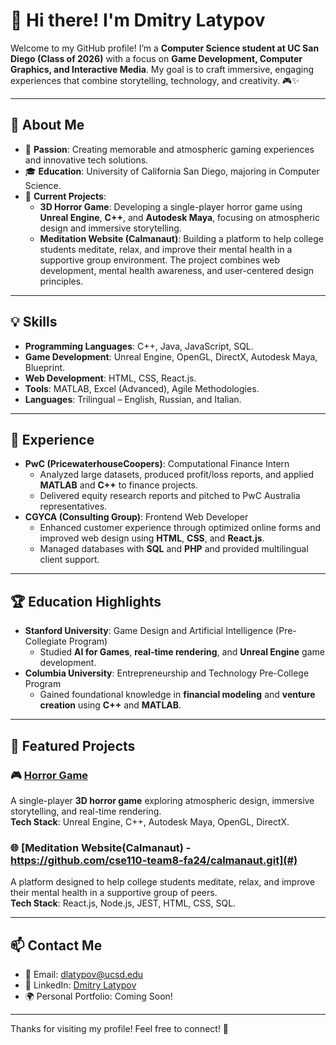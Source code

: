 # 👋 Hi there! I'm Dmitry Latypov

Welcome to my GitHub profile! I’m a **Computer Science student at UC San Diego (Class of 2026)** with a focus on **Game Development, Computer Graphics, and Interactive Media**. My goal is to craft immersive, engaging experiences that combine storytelling, technology, and creativity. 🎮✨

---

## 🚀 About Me
- 🌟 **Passion**: Creating memorable and atmospheric gaming experiences and innovative tech solutions.
- 🎓 **Education**: University of California San Diego, majoring in Computer Science.
- 🧩 **Current Projects**:
  - **3D Horror Game**: Developing a single-player horror game using **Unreal Engine**, **C++**, and **Autodesk Maya**, focusing on atmospheric design and immersive storytelling.
  - **Meditation Website (Calmanaut)**: Building a platform to help college students meditate, relax, and improve their mental health in a supportive group environment. The project combines web development, mental health awareness, and user-centered design principles.

---

## 💡 Skills
- **Programming Languages**: C++, Java, JavaScript, SQL.
- **Game Development**: Unreal Engine, OpenGL, DirectX, Autodesk Maya, Blueprint.
- **Web Development**: HTML, CSS, React.js.
- **Tools**: MATLAB, Excel (Advanced), Agile Methodologies.
- **Languages**: Trilingual – English, Russian, and Italian.

---

## 💼 Experience
- **PwC (PricewaterhouseCoopers)**: Computational Finance Intern  
   - Analyzed large datasets, produced profit/loss reports, and applied **MATLAB** and **C++** to finance projects.  
   - Delivered equity research reports and pitched to PwC Australia representatives.  
- **CGYCA (Consulting Group)**: Frontend Web Developer  
   - Enhanced customer experience through optimized online forms and improved web design using **HTML**, **CSS**, and **React.js**.  
   - Managed databases with **SQL** and **PHP** and provided multilingual client support.

---

## 🏆 Education Highlights
- **Stanford University**: Game Design and Artificial Intelligence (Pre-Collegiate Program)  
   - Studied **AI for Games**, **real-time rendering**, and **Unreal Engine** game development.  
- **Columbia University**: Entrepreneurship and Technology Pre-College Program  
   - Gained foundational knowledge in **financial modeling** and **venture creation** using **C++** and **MATLAB**.

---

## 🌟 Featured Projects
### 🎮 [Horror Game](#)
A single-player **3D horror game** exploring atmospheric design, immersive storytelling, and real-time rendering.  
**Tech Stack**: Unreal Engine, C++, Autodesk Maya, OpenGL, DirectX.  

### 🌐 [Meditation Website(Calmanaut) - https://github.com/cse110-team8-fa24/calmanaut.git](#)
A platform designed to help college students meditate, relax, and improve their mental health in a supportive group of peers.  
**Tech Stack**: React.js, Node.js, JEST, HTML, CSS, SQL.  


---

## 📫 Contact Me
- 📧 Email: [dlatypov@ucsd.edu](mailto:dlatypov@ucsd.edu)
- 💼 LinkedIn: [Dmitry Latypov](https://www.linkedin.com/in/dmitry-latypov-186918276/)
- 🌍 Personal Portfolio: Coming Soon!  

---

Thanks for visiting my profile! Feel free to connect! 🚀
